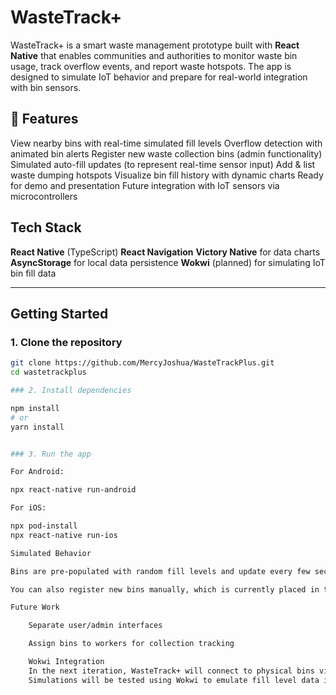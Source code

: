 # WasteTrack+

WasteTrack+ is a smart waste management prototype built with **React Native** that enables communities and authorities to monitor waste bin usage, track overflow events, and report waste hotspots. The app is designed to simulate IoT behavior and prepare for real-world integration with bin sensors.


## 📱 Features

View nearby bins with real-time simulated fill levels
Overflow detection with animated bin alerts
Register new waste collection bins (admin functionality)
Simulated auto-fill updates (to represent real-time sensor input)
Add & list waste dumping hotspots
Visualize bin fill history with dynamic charts
Ready for demo and presentation
Future integration with IoT sensors via microcontrollers


## Tech Stack

**React Native** (TypeScript)
**React Navigation**
**Victory Native** for data charts
**AsyncStorage** for local data persistence
**Wokwi** (planned) for simulating IoT bin fill data

---

## Getting Started

### 1. Clone the repository

```bash
git clone https://github.com/MercyJoshua/WasteTrackPlus.git
cd wastetrackplus

### 2. Install dependencies

npm install
# or
yarn install


### 3. Run the app

For Android:

npx react-native run-android

For iOS:

npx pod-install
npx react-native run-ios

Simulated Behavior

Bins are pre-populated with random fill levels and update every few seconds to simulate real-time changes. Overflowing bins will pulse and highlight in red, mimicking sensor-triggered alerts.

You can also register new bins manually, which is currently placed in the same app as admin features due to time constraints.

Future Work

    Separate user/admin interfaces

    Assign bins to workers for collection tracking

    Wokwi Integration
    In the next iteration, WasteTrack+ will connect to physical bins via IoT devices (e.g. ESP32 with ultrasonic sensors).
    Simulations will be tested using Wokwi to emulate fill level data in real time and push updates to the app.